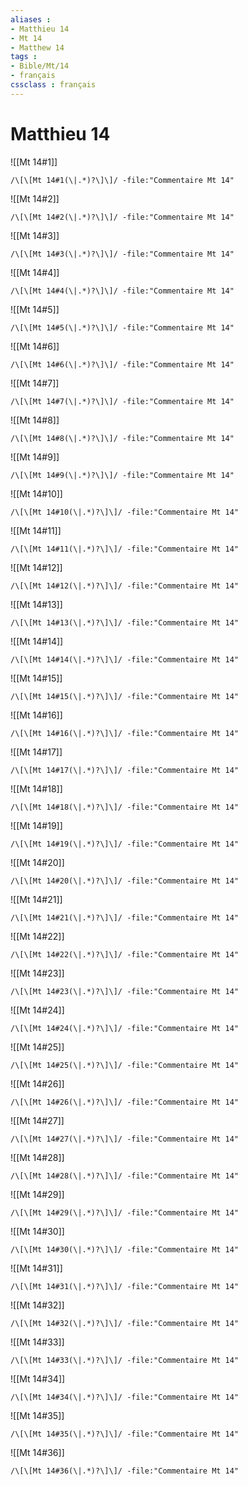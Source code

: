 ```yaml
---
aliases : 
- Matthieu 14
- Mt 14
- Matthew 14
tags : 
- Bible/Mt/14
- français
cssclass : français
---
```


# Matthieu 14

![[Mt 14#1]]

```query
/\[\[Mt 14#1(\|.*)?\]\]/ -file:"Commentaire Mt 14"
```

![[Mt 14#2]]

```query
/\[\[Mt 14#2(\|.*)?\]\]/ -file:"Commentaire Mt 14"
```

![[Mt 14#3]]

```query
/\[\[Mt 14#3(\|.*)?\]\]/ -file:"Commentaire Mt 14"
```

![[Mt 14#4]]

```query
/\[\[Mt 14#4(\|.*)?\]\]/ -file:"Commentaire Mt 14"
```

![[Mt 14#5]]

```query
/\[\[Mt 14#5(\|.*)?\]\]/ -file:"Commentaire Mt 14"
```

![[Mt 14#6]]

```query
/\[\[Mt 14#6(\|.*)?\]\]/ -file:"Commentaire Mt 14"
```

![[Mt 14#7]]

```query
/\[\[Mt 14#7(\|.*)?\]\]/ -file:"Commentaire Mt 14"
```

![[Mt 14#8]]

```query
/\[\[Mt 14#8(\|.*)?\]\]/ -file:"Commentaire Mt 14"
```

![[Mt 14#9]]

```query
/\[\[Mt 14#9(\|.*)?\]\]/ -file:"Commentaire Mt 14"
```

![[Mt 14#10]]

```query
/\[\[Mt 14#10(\|.*)?\]\]/ -file:"Commentaire Mt 14"
```

![[Mt 14#11]]

```query
/\[\[Mt 14#11(\|.*)?\]\]/ -file:"Commentaire Mt 14"
```

![[Mt 14#12]]

```query
/\[\[Mt 14#12(\|.*)?\]\]/ -file:"Commentaire Mt 14"
```

![[Mt 14#13]]

```query
/\[\[Mt 14#13(\|.*)?\]\]/ -file:"Commentaire Mt 14"
```

![[Mt 14#14]]

```query
/\[\[Mt 14#14(\|.*)?\]\]/ -file:"Commentaire Mt 14"
```

![[Mt 14#15]]

```query
/\[\[Mt 14#15(\|.*)?\]\]/ -file:"Commentaire Mt 14"
```

![[Mt 14#16]]

```query
/\[\[Mt 14#16(\|.*)?\]\]/ -file:"Commentaire Mt 14"
```

![[Mt 14#17]]

```query
/\[\[Mt 14#17(\|.*)?\]\]/ -file:"Commentaire Mt 14"
```

![[Mt 14#18]]

```query
/\[\[Mt 14#18(\|.*)?\]\]/ -file:"Commentaire Mt 14"
```

![[Mt 14#19]]

```query
/\[\[Mt 14#19(\|.*)?\]\]/ -file:"Commentaire Mt 14"
```

![[Mt 14#20]]

```query
/\[\[Mt 14#20(\|.*)?\]\]/ -file:"Commentaire Mt 14"
```

![[Mt 14#21]]

```query
/\[\[Mt 14#21(\|.*)?\]\]/ -file:"Commentaire Mt 14"
```

![[Mt 14#22]]

```query
/\[\[Mt 14#22(\|.*)?\]\]/ -file:"Commentaire Mt 14"
```

![[Mt 14#23]]

```query
/\[\[Mt 14#23(\|.*)?\]\]/ -file:"Commentaire Mt 14"
```

![[Mt 14#24]]

```query
/\[\[Mt 14#24(\|.*)?\]\]/ -file:"Commentaire Mt 14"
```

![[Mt 14#25]]

```query
/\[\[Mt 14#25(\|.*)?\]\]/ -file:"Commentaire Mt 14"
```

![[Mt 14#26]]

```query
/\[\[Mt 14#26(\|.*)?\]\]/ -file:"Commentaire Mt 14"
```

![[Mt 14#27]]

```query
/\[\[Mt 14#27(\|.*)?\]\]/ -file:"Commentaire Mt 14"
```

![[Mt 14#28]]

```query
/\[\[Mt 14#28(\|.*)?\]\]/ -file:"Commentaire Mt 14"
```

![[Mt 14#29]]

```query
/\[\[Mt 14#29(\|.*)?\]\]/ -file:"Commentaire Mt 14"
```

![[Mt 14#30]]

```query
/\[\[Mt 14#30(\|.*)?\]\]/ -file:"Commentaire Mt 14"
```

![[Mt 14#31]]

```query
/\[\[Mt 14#31(\|.*)?\]\]/ -file:"Commentaire Mt 14"
```

![[Mt 14#32]]

```query
/\[\[Mt 14#32(\|.*)?\]\]/ -file:"Commentaire Mt 14"
```

![[Mt 14#33]]

```query
/\[\[Mt 14#33(\|.*)?\]\]/ -file:"Commentaire Mt 14"
```

![[Mt 14#34]]

```query
/\[\[Mt 14#34(\|.*)?\]\]/ -file:"Commentaire Mt 14"
```

![[Mt 14#35]]

```query
/\[\[Mt 14#35(\|.*)?\]\]/ -file:"Commentaire Mt 14"
```

![[Mt 14#36]]

```query
/\[\[Mt 14#36(\|.*)?\]\]/ -file:"Commentaire Mt 14"
```

